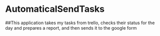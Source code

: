 # AutomaticalSendTasks

##This application takes my tasks from trello, checks their status for the day and prepares a report, and then sends it to the google form
